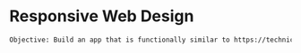 # Responsive Web Design
```sh
Objective: Build an app that is functionally similar to https://technical-documentation-page.freecodecamp.rocks
```


